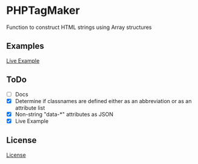 # PHPTagMaker

Function to construct HTML strings using Array structures

## Examples

[Live Example](https://www.sandrolain.com/PHPTagMaker/examples.php)

## ToDo

- [ ] Docs
- [x] Determine if classnames are defined either as an abbreviation or as an attribute list
- [x] Non-string "data-\*" attributes as JSON
- [x] Live Example

## License

[License](./LICENSE.md)
